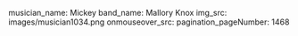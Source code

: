 musician_name: Mickey
band_name: Mallory Knox
img_src: images/musician1034.png
onmouseover_src: 
pagination_pageNumber: 1468